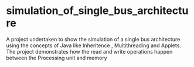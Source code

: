 # simulation_of_single_bus_architecture

A project undertaken to show the simulation of a single bus architecture using the
concepts of Java like Inheritence , Multithreading and Applets. The project
demonstrates how the read and write operations happen between the Processing unit and
memory
